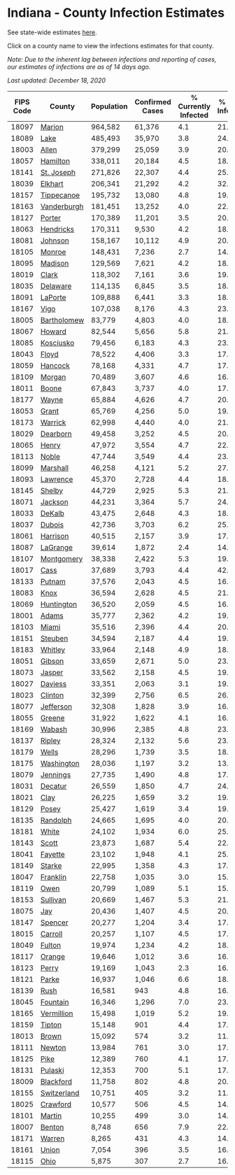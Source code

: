 # Indiana - County Infection Estimates

See state-wide estimates [here](/infections/us-in).

Click on a county name to view the infections estimates for that county.

*Note: Due to the inherent lag between infections and reporting of cases, our estimates of infections are as of 14 days ago.*

*Last updated: December 18, 2020*

|   FIPS Code |                     County |   Population |   Confirmed Cases |   % Currently Infected |   % Total Infected |
|-------------|----------------------------|--------------|-------------------|------------------------|--------------------|
|       18097 |           [Marion](marion) |      964,582 |            61,376 |                    4.1 |               21.9 |
|       18089 |               [Lake](lake) |      485,493 |            35,970 |                    3.8 |               24.3 |
|       18003 |             [Allen](allen) |      379,299 |            25,059 |                    3.9 |               20.5 |
|       18057 |       [Hamilton](hamilton) |      338,011 |            20,184 |                    4.5 |               18.6 |
|       18141 |   [St. Joseph](st.-joseph) |      271,826 |            22,307 |                    4.4 |               25.8 |
|       18039 |         [Elkhart](elkhart) |      206,341 |            21,292 |                    4.2 |               32.5 |
|       18157 |   [Tippecanoe](tippecanoe) |      195,732 |            13,080 |                    4.8 |               19.8 |
|       18163 | [Vanderburgh](vanderburgh) |      181,451 |            13,252 |                    4.0 |               22.0 |
|       18127 |           [Porter](porter) |      170,389 |            11,201 |                    3.5 |               20.2 |
|       18063 |     [Hendricks](hendricks) |      170,311 |             9,530 |                    4.2 |               18.5 |
|       18081 |         [Johnson](johnson) |      158,167 |            10,112 |                    4.9 |               20.8 |
|       18105 |           [Monroe](monroe) |      148,431 |             7,236 |                    2.7 |               14.7 |
|       18095 |         [Madison](madison) |      129,569 |             7,621 |                    4.2 |               18.7 |
|       18019 |             [Clark](clark) |      118,302 |             7,161 |                    3.6 |               19.1 |
|       18035 |       [Delaware](delaware) |      114,135 |             6,845 |                    3.5 |               18.3 |
|       18091 |         [LaPorte](laporte) |      109,888 |             6,441 |                    3.3 |               18.3 |
|       18167 |               [Vigo](vigo) |      107,038 |             8,176 |                    4.3 |               23.0 |
|       18005 | [Bartholomew](bartholomew) |       83,779 |             4,803 |                    4.0 |               18.5 |
|       18067 |           [Howard](howard) |       82,544 |             5,656 |                    5.8 |               21.2 |
|       18085 |     [Kosciusko](kosciusko) |       79,456 |             6,183 |                    4.3 |               23.5 |
|       18043 |             [Floyd](floyd) |       78,522 |             4,406 |                    3.3 |               17.9 |
|       18059 |         [Hancock](hancock) |       78,168 |             4,331 |                    4.7 |               17.5 |
|       18109 |           [Morgan](morgan) |       70,489 |             3,607 |                    4.6 |               16.0 |
|       18011 |             [Boone](boone) |       67,843 |             3,737 |                    4.0 |               17.5 |
|       18177 |             [Wayne](wayne) |       65,884 |             4,626 |                    4.7 |               20.8 |
|       18053 |             [Grant](grant) |       65,769 |             4,256 |                    5.0 |               19.9 |
|       18173 |         [Warrick](warrick) |       62,998 |             4,440 |                    4.0 |               21.5 |
|       18029 |       [Dearborn](dearborn) |       49,458 |             3,252 |                    4.5 |               20.5 |
|       18065 |             [Henry](henry) |       47,972 |             3,554 |                    4.7 |               22.4 |
|       18113 |             [Noble](noble) |       47,744 |             3,549 |                    4.4 |               23.2 |
|       18099 |       [Marshall](marshall) |       46,258 |             4,121 |                    5.2 |               27.3 |
|       18093 |       [Lawrence](lawrence) |       45,370 |             2,728 |                    4.4 |               18.6 |
|       18145 |           [Shelby](shelby) |       44,729 |             2,925 |                    5.3 |               21.5 |
|       18071 |         [Jackson](jackson) |       44,231 |             3,364 |                    5.7 |               24.6 |
|       18033 |           [DeKalb](dekalb) |       43,475 |             2,648 |                    4.3 |               18.1 |
|       18037 |           [Dubois](dubois) |       42,736 |             3,703 |                    6.2 |               25.5 |
|       18061 |       [Harrison](harrison) |       40,515 |             2,157 |                    3.9 |               17.2 |
|       18087 |       [LaGrange](lagrange) |       39,614 |             1,872 |                    2.4 |               14.9 |
|       18107 |   [Montgomery](montgomery) |       38,338 |             2,422 |                    5.3 |               19.3 |
|       18017 |               [Cass](cass) |       37,689 |             3,793 |                    4.4 |               42.5 |
|       18133 |           [Putnam](putnam) |       37,576 |             2,043 |                    4.5 |               16.6 |
|       18083 |               [Knox](knox) |       36,594 |             2,628 |                    4.5 |               21.3 |
|       18069 |   [Huntington](huntington) |       36,520 |             2,059 |                    4.5 |               16.4 |
|       18001 |             [Adams](adams) |       35,777 |             2,362 |                    4.2 |               19.6 |
|       18103 |             [Miami](miami) |       35,516 |             2,396 |                    4.4 |               20.9 |
|       18151 |         [Steuben](steuben) |       34,594 |             2,187 |                    4.4 |               19.0 |
|       18183 |         [Whitley](whitley) |       33,964 |             2,148 |                    4.9 |               18.7 |
|       18051 |           [Gibson](gibson) |       33,659 |             2,671 |                    5.0 |               23.5 |
|       18073 |           [Jasper](jasper) |       33,562 |             2,158 |                    4.5 |               19.5 |
|       18027 |         [Daviess](daviess) |       33,351 |             2,063 |                    3.1 |               19.2 |
|       18023 |         [Clinton](clinton) |       32,399 |             2,756 |                    6.5 |               26.1 |
|       18077 |     [Jefferson](jefferson) |       32,308 |             1,828 |                    3.9 |               16.7 |
|       18055 |           [Greene](greene) |       31,922 |             1,622 |                    4.1 |               16.2 |
|       18169 |           [Wabash](wabash) |       30,996 |             2,385 |                    4.8 |               23.3 |
|       18137 |           [Ripley](ripley) |       28,324 |             2,132 |                    5.6 |               23.8 |
|       18179 |             [Wells](wells) |       28,296 |             1,739 |                    3.5 |               18.4 |
|       18175 |   [Washington](washington) |       28,036 |             1,197 |                    3.2 |               13.1 |
|       18079 |       [Jennings](jennings) |       27,735 |             1,490 |                    4.8 |               17.1 |
|       18031 |         [Decatur](decatur) |       26,559 |             1,850 |                    4.7 |               24.3 |
|       18021 |               [Clay](clay) |       26,225 |             1,659 |                    3.2 |               19.1 |
|       18129 |             [Posey](posey) |       25,427 |             1,619 |                    3.4 |               19.1 |
|       18135 |       [Randolph](randolph) |       24,665 |             1,695 |                    4.0 |               20.9 |
|       18181 |             [White](white) |       24,102 |             1,934 |                    6.0 |               25.6 |
|       18143 |             [Scott](scott) |       23,873 |             1,687 |                    5.4 |               22.0 |
|       18041 |         [Fayette](fayette) |       23,102 |             1,948 |                    4.1 |               25.9 |
|       18149 |           [Starke](starke) |       22,995 |             1,358 |                    4.3 |               17.9 |
|       18047 |       [Franklin](franklin) |       22,758 |             1,035 |                    3.0 |               15.5 |
|       18119 |               [Owen](owen) |       20,799 |             1,089 |                    5.1 |               15.6 |
|       18153 |       [Sullivan](sullivan) |       20,669 |             1,467 |                    5.3 |               21.2 |
|       18075 |                 [Jay](jay) |       20,436 |             1,407 |                    4.5 |               20.8 |
|       18147 |         [Spencer](spencer) |       20,277 |             1,204 |                    3.4 |               17.4 |
|       18015 |         [Carroll](carroll) |       20,257 |             1,107 |                    4.5 |               17.0 |
|       18049 |           [Fulton](fulton) |       19,974 |             1,234 |                    4.2 |               18.7 |
|       18117 |           [Orange](orange) |       19,646 |             1,012 |                    3.6 |               16.9 |
|       18123 |             [Perry](perry) |       19,169 |             1,043 |                    2.3 |               16.8 |
|       18121 |             [Parke](parke) |       16,937 |             1,046 |                    6.6 |               18.4 |
|       18139 |               [Rush](rush) |       16,581 |               943 |                    4.8 |               16.8 |
|       18045 |       [Fountain](fountain) |       16,346 |             1,296 |                    7.0 |               23.6 |
|       18165 |   [Vermillion](vermillion) |       15,498 |             1,019 |                    5.2 |               19.0 |
|       18159 |           [Tipton](tipton) |       15,148 |               901 |                    4.4 |               17.8 |
|       18013 |             [Brown](brown) |       15,092 |               574 |                    3.2 |               11.6 |
|       18111 |           [Newton](newton) |       13,984 |               761 |                    3.0 |               17.8 |
|       18125 |               [Pike](pike) |       12,389 |               760 |                    4.1 |               17.7 |
|       18131 |         [Pulaski](pulaski) |       12,353 |               700 |                    5.1 |               17.1 |
|       18009 |     [Blackford](blackford) |       11,758 |               802 |                    4.8 |               20.6 |
|       18155 | [Switzerland](switzerland) |       10,751 |               405 |                    3.2 |               11.8 |
|       18025 |       [Crawford](crawford) |       10,577 |               506 |                    4.5 |               14.7 |
|       18101 |           [Martin](martin) |       10,255 |               499 |                    3.0 |               14.8 |
|       18007 |           [Benton](benton) |        8,748 |               656 |                    7.9 |               22.4 |
|       18171 |           [Warren](warren) |        8,265 |               431 |                    4.3 |               14.7 |
|       18161 |             [Union](union) |        7,054 |               396 |                    3.5 |               16.8 |
|       18115 |               [Ohio](ohio) |        5,875 |               307 |                    2.7 |               16.2 |